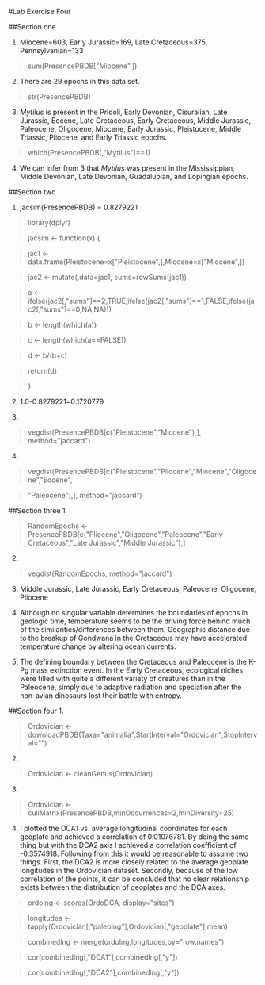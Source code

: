 #Lab Exercise Four

##Section one
1. Miocene=603, Early Jurassic=169, Late Cretaceous=375, Pennsylvanian=133
  > sum(PresencePBDB["Miocene",])

2. There are 29 epochs in this data set. 
  > str(PresencePBDB)

3. *Mytilus* is present in the Pridoli, Early Devonian, Cisuralian, Late Jurassic, Eocene, Late Cretaceous, Early Cretaceous, Middle Jurassic, Paleocene, Oligocene, Miocene, Early Jurassic, Pleistocene, Middle Triassic, Pliocene, and Early Triassic epochs. 
  > which(PresencePBDB[,"Mytilus"]==1)

4. We can infer from 3 that *Mytilus* was present in the Mississippian, Middle Devonian, Late Devonian, Guadalupian, and Lopingian epochs.

##Section two
1. jacsim(PresencePBDB) = 0.8279221
  
  > library(dplyr)

  > jacsim <- function(x) {

  > jac1 <- data.frame(Pleistocene=x["Pleistocene",],Miocene=x["Miocene",])
  
  > jac2 <- mutate(.data=jac1, sums=rowSums(jac1))
  
  > a <- ifelse(jac2[,"sums"]==2,TRUE,ifelse(jac2[,"sums"]==1,FALSE,ifelse(jac2[,"sums"]==0,NA,NA)))
  
  > b <- length(which(a))
  
  > c <- length(which(a==FALSE))
  
  > d <- b/(b+c)
  
  > return(d)
  
  > }
  
  
2. 1.0-0.8279221=0.1720779

3.
  > vegdist(PresencePBDB[c("Pleistocene","Miocene"),], method="jaccard")

4.
  > vegdist(PresencePBDB[c("Pleistocene","Pliocene","Miocene","Oligocene","Eocene",

  > "Paleocene"),], method="jaccard")
  
##Section three
1.
  > RandomEpochs <- PresencePBDB[c("Pliocene","Oligocene","Paleocene","Early Cretaceous","Late Jurassic","Middle Jurassic"),]

2.
  > vegdist(RandomEpochs, method="jaccard")
  
3. Middle Jurassic, Late Jurassic, Early Cretaceous, Paleocene, Oligocene, Pliocene

4. Although no singular variable determines the boundaries of epochs in geologic time, temperature seems to be the driving force behind much of the similarities/differences between them. Geographic distance due to the breakup of Gondwana in the Cretaceous may have accelerated temperature change by altering ocean currents.
 
5. The defining boundary between the Cretaceous and Paleocene is the K-Pg mass extinction event. In the Early Cretaceous, ecological niches were filled with quite a different variety of creatures than in the Paleocene, simply due to adaptive radiation and speciation after the non-avian dinosaurs lost their battle with entropy.

##Section four
1.
  > Ordovician <- downloadPBDB(Taxa="animalia",StartInterval="Ordovician",StopInterval="")

2.
  > Ordovician <- cleanGenus(Ordovician)

3.
  > Ordovician <- cullMatrix(PresencePBDB,minOccurrences=2,minDiversity=25)
  

4. I plotted the DCA1 vs. average longitudinal coordinates for each geoplate and achieved a correlation of 0.01076781. By doing the same thing but with the DCA2 axis I achieved a correlation coefficient of -0.3574918. Following from this it would be reasonable to assume two things. First, the DCA2 is more closely related to the average geoplate longitudes in the Ordovician dataset. Secondly, because of the low correlation of the points, it can be concluded that no clear relationship exists between the distribution of geoplates and the DCA axes. 
  > ordolng <- scores(OrdoDCA, display="sites")
  
  > longitudes <- tapply(Ordovician[,"paleolng"],Ordovician[,"geoplate"],mean)

  > combinedlng <- merge(ordolng,longitudes,by="row.names")
  
  > cor(combinedlng[,"DCA1"],combinedlng[,"y"])
  
  > cor(combinedlng[,"DCA2"],combinedlng[,"y"])
  



  
